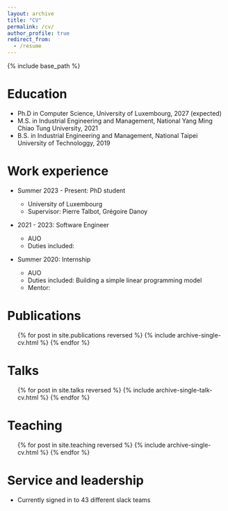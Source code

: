 ```yaml
---
layout: archive
title: "CV"
permalink: /cv/
author_profile: true
redirect_from:
  - /resume
---
```


{% include base_path %}

Education
======
* Ph.D in Computer Science, University of Luxembourg, 2027 (expected)
* M.S. in Industrial Engineering and Management, National Yang Ming Chiao Tung University, 2021
* B.S. in Industrial Engineering and Management, National Taipei University of Technologgy, 2019

Work experience
======
* Summer 2023 - Present: PhD student
  * University of Luxembourg
  * Supervisor: Pierre Talbot, Grégoire Danoy

* 2021 - 2023: Software Engineer
  * AUO
  * Duties included: 

* Summer 2020: Internship
  * AUO
  * Duties included: Building a simple linear programming model
  * Mentor: 
  
<!-- Skills
======
* Skill 1
* Skill 2
  * Sub-skill 2.1
  * Sub-skill 2.2
  * Sub-skill 2.3
* Skill 3 -->

Publications
======
  <ul>{% for post in site.publications reversed %}
    {% include archive-single-cv.html %}
  {% endfor %}</ul>
  
Talks
======
  <ul>{% for post in site.talks reversed %}
    {% include archive-single-talk-cv.html  %}
  {% endfor %}</ul>
  
Teaching
======
  <ul>{% for post in site.teaching reversed %}
    {% include archive-single-cv.html %}
  {% endfor %}</ul>
  
Service and leadership
======
* Currently signed in to 43 different slack teams
